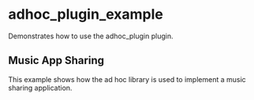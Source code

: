 # adhoc_plugin_example

Demonstrates how to use the adhoc_plugin plugin.

## Music App Sharing

This example shows how the ad hoc library is used to implement a music sharing application.
